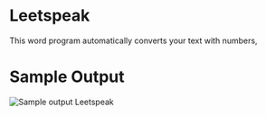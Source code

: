 
Leetspeak
========================================================

This word program automatically converts your text with numbers, 

Sample Output
========================================================

![Sample output Leetspeak](https://github.com/nihathalici/The-Big-Book-of-Small-Python-Projects/blob/main/C40-Project-40-Leetspeak/leetspeak_sample_output.PNG)

